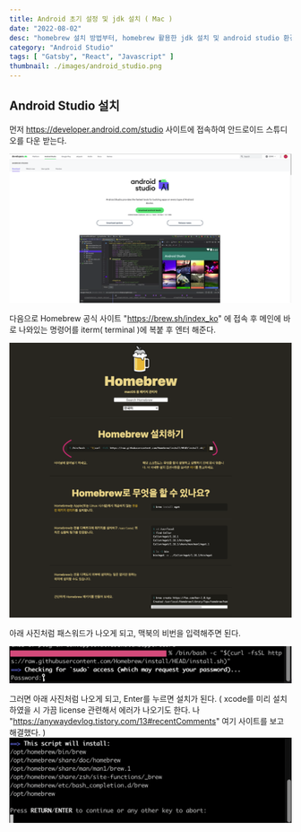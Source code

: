 ```yaml
---
title: Android 초기 설정 및 jdk 설치 ( Mac )
date: "2022-08-02"
desc: "homebrew 설치 방법부터, homebrew 활용한 jdk 설치 및 android studio 환경 변수 설정"
category: "Android Studio"
tags: [ "Gatsby", "React", "Javascript" ]
thumbnail: ./images/android_studio.png
---
```


## Android Studio 설치

먼저 https://developer.android.com/studio 사이트에 접속하여 안드로이드 스튜디오를 다운 받는다.

![](./images/android_studio_site.png)

다음으로 Homebrew 공식 사이트 "https://brew.sh/index_ko" 에 접속 후 메인에 바로 나와있는 명령어를 iterm( terminal )에 복붙 후 엔터 해준다.

![](./images/homebrewSite.png)

아래 사진처럼 패스워드가 나오게 되고, 맥북의 비번을 입력해주면 된다.

![](./images/homebrew_cmd_1.png)

그러면 아래 사진처럼 나오게 되고, Enter를 누르면 설치가 된다.
( xcode를 미리 설치 하였을 시 가끔 license 관련해서 에러가 나오기도 한다. 나 "https://anywaydevlog.tistory.com/13#recentComments" 여기 사이트를 보고 해결했다. )
![](./images/homebrew_cmd_2.png)
